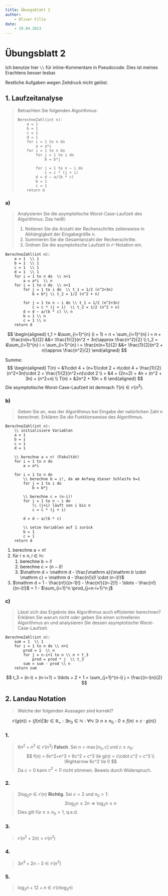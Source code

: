 ```yaml
---
title: Übungsblatt 2
author:
    - Oliver Filla
date:
    - 19.04.2023
---
```

# Übungsblatt 2
Ich benutze hier `\\` für inline-Kommentare in Pseudocode. Dies ist meines Erachtens besser lesbar.

Restliche Aufgaben wegen Zeitdruck nicht gelöst.

## 1. Laufzeitanalyse
> Betrachten Sie folgenden Algorithmus:
> ```
> BerechneZahl(int n):
>     a = 1
>     b = 1
>     c = 1
>     d = 1
>     for i = 1 to n do
>         a = a*i
>     for i = 1 to n do
>         for j = 1 to i do
>             b = b*j
>
>         for j = 1 to n − i do
>             c = c * (j + i)
>         d = d − a/(b * c)
>         b = 1
>         c = 1
>     return d
> ```

### a)
> Analysieren Sie die asymptotische Worst-Case-Laufzeit des Algorithmus. Das heißt:
> 1. Notieren Sie die Anzahl der Rechenschritte zeilenweise in Abhängigkeit der Eingabegröße $n$.
> 2. Summieren Sie die Gesamtanzahl der Rechenschritte.
> 3. Ordnen Sie die asymptotische Laufzeit in $\mathcal O$-Notation ein.

```
BerechneZahl(int n):
    a = 1  \\ 1
    b = 1  \\ 1
    c = 1  \\ 1
    d = 1  \\ 1
    for i = 1 to n do  \\ n+1
        a = a*i  \\ n
    for i = 1 to n do  \\ n+1
        for j = 1 to i do  \\ t_1 = 1/2 (n^2+3n)
            b = b*j \\ t_2 = 1/2 (n^2 + n)

        for j = 1 to n − i do \\ t_1 = 1/2 (n^2+3n)
            c = c * (j + i)  \\ t_2 = 1/2 (n^2 + n)
        d = d − a/(b * c) \\ n
        b = 1 \\ n
        c = 1 \\ n
    return d
```

$$
\begin{aligned}
    t_1 = &\sum_{i=1}^{n} (i + 1) = n + \sum_{i=1}^{n} i = n + \frac{n(n+1)}{2}
        &&= \frac{1}{2}(n^2 + 3n)\approx \frac{n^2}{2} \\
    t_2 = &\sum_{i=1}^{n} i = \sum_{i=1}^{n} i = \frac{n(n+1)}{2}
        &&= \frac{1}{2}(n^2 + n)\approx \frac{n^2}{2}
\end{aligned}
$$

Summe:
$$
\begin{aligned}
    T(n) = &1\cdot 4 + (n+1)\cdot 2 + n\cdot 4
        + \frac{1}{2}(n^2+3n)\cdot 2 + \frac{1}{2}(n^2+n)\cdot 2  \\
    = &4 + (2n+2) + 4n + (n^2 + 3n) + (n^2+n) \\
    T(n) = &2n^2 + 10n + 6
\end{aligned}
$$
Die asymptotische Worst-Case-Laufzeit ist demnach $T(n) \in \mathcal O(n^2)$.

### b)
> Geben Sie an, was der Algorithmus bei Eingabe der natürlichen Zahl n berechnet. Erklären Sie die Funktionsweise des Algorithmus.

```
BerechneZahl(int n):
    \\ initialisiere Variablen
    a = 1
    b = 1
    c = 1
    d = 1

    \\ berechne a = n! (Fakultät)
    for i = 1 to n do
        a = a*i

    for i = 1 to n do
        \\ berechne b = i!, da am Anfang dieser Schleife b=1
        for j = 1 to i do
            b = b*j

        \\ berechne c = (n-i)!
        for j = 1 to n − i do
            \\ (j+i) läuft von i bis n
            c = c * (j + i)

        d = d − a/(b * c)

        \\ setze Variablen auf 1 zurück
        b = 1
        c = 1
    return d
```

1. berechne $\mathrm a = n!$
2. für $i\le n, i\in\mathbb N:$
    1. berechne $\mathrm b = i!$
    2. berechne $\mathrm c = (n-i)!$
    3. $\mathrm d = \mathrm d - \frac{\mathrm a}{\mathrm b \cdot \mathrm c} = \mathrm d - \frac{n!}{i! \cdot (n-i)!}$
4. $\mathrm d = 1 - \frac{n!}{(n-1)!} - \frac{n!}{(n-2)!} - \ldots  - \frac{n!}{(n-i)!}$ = 1 - $\sum_{i=1}^n \prod_{j=n-i+1}^n j$

### c)
> Lässt sich das Ergebnis des Algorithmus auch effizienter berechnen? Erklären Sie warum nicht oder geben Sie einen schnelleren Algorithmus an und analysieren Sie dessen asymptotische Worst-Case-Laufzeit.

```
BerechneZahl(int n):
    sum = 1  \\ 1
    for i = 1 to n do \\ n+1
        prod = 1  \\ n
        for j = n-i+1 to n \\ n + t_3
            prod = prod * j  \\ t_3
        sum = sum - prod \\ n
    return sum
```

$$
    t_3 = (n-i) + (n-i+1) + \ldots + 2 + 1 = \sum_{j=1}^{n-i} j = \frac{(n-i)n}{2}
$$

## 2. Landau Notation
> Welche der folgenden Aussagen sind korrekt?

$$
    \mathcal O (g(n)) = \{
        f(n) |
        \exists c\in\mathbb R_+:\exists n_0\in\mathbb N:
        \forall\mathbb N \ni n\ge n_0: 0 \le f(n) \le c\cdot g(n)
    \}
$$

### 1.
> $6n^2 + n^3 \in \mathcal O(n^2)$
**Falsch**. Sei $n=\max[n_0, c]$ und $c\ge n_0$:
$$
    f(n) = 6n^2+n^3 = 6c^2 + c^3 \le g(n) = c\cdot c^2 = c^3 \\
    \Rightarrow 6c^2 \le 0
$$
Da $c>0$ kann $c^2<0$ nicht stimmen. Beweis durch Widerspruch.

### 2.
> $2\log_2 n \in \mathcal O(n)$
**Richtig**. Sei $c=2$ und $n_0>1$:
$$
    2\log_2n \le 2n \Rightarrow \log_2n \le n
$$
Dies gilt für $n\ge n_0>1$, q.e.d.

### 3.
> $\mathcal O(n^2+2n) = \mathcal O(n^2)$

### 4.
> $3n^4 + 2n − 3 \in \mathcal O(n^3)$

### 5.
> $\log_2 n + 12 + n \in \mathcal O(n\log_2n)$
